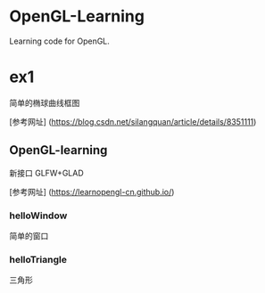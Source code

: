 # OpenGL-Learning

Learning code for OpenGL.



# ex1

简单的椭球曲线框图

[参考网址] (https://blog.csdn.net/silangquan/article/details/8351111)



## OpenGL-learning

新接口 GLFW+GLAD

[参考网址] (https://learnopengl-cn.github.io/)

### helloWindow

简单的窗口

### helloTriangle

三角形